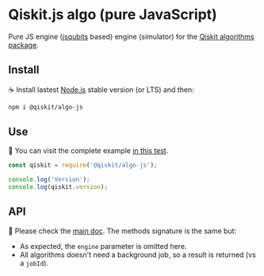 # Qiskit.js algo (pure JavaScript)

Pure JS engine ([jsqubits](https://www.npmjs.com/package/jsqubits) based) engine (simulator) for the [Qiskit algorithms package](https://github.com/Qiskit/qiskit-js/tree/master/packages/qiskit-algo).

## Install

:coffee: Install lastest [Node.js](https://nodejs.org/download) stable version (or LTS) and then:

```sh
npm i @qiskit/algo-js
```

## Use

:pencil: You can visit the complete example [in this test](test/functional.js).

```js
const qiskit = require('@qiskit/algo-js');

console.log('Version');
console.log(qiskit.version);
```

## API

:eyes: Please check the [main doc](../../README.md#API). The methods signature is the same but:

* As expected, the `engine` parameter is omitted here.
* All algorithms doesn't need a background job, so a result is returned (vs a `jobId`).
